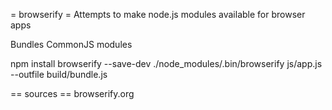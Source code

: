 = browserify =
Attempts to make node.js modules available for browser apps

Bundles CommonJS modules

npm install browserify --save-dev
./node_modules/.bin/browserify js/app.js --outfile build/bundle.js
<script src="./build/bundle.js"></script>

== sources ==
browserify.org
